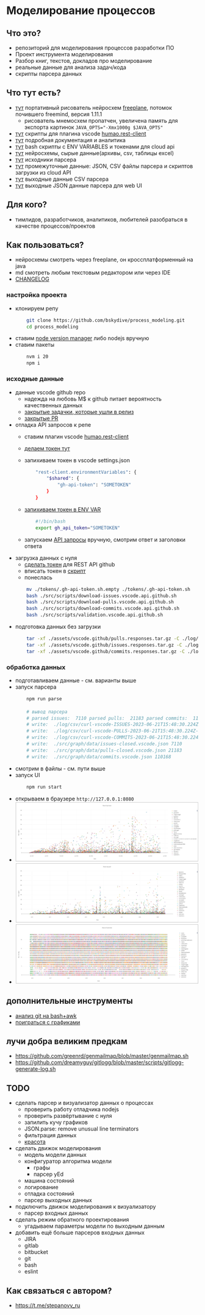 # Моделирование процессов

## Что это?

 * репозиторий для моделирования процессов разработки ПО
 * Проект инструмента моделирования
 * Разбор книг, текстов, докладов про моделирование
 * реальные данные для анализа задач/кода
 * скрипты парсера данных

## Что тут есть?

 * [тут](./utils/freeplane/freeplane.sh) портативный рисователь нейросхем [freeplane](https://www.freeplane.org/), потомок почившего freemind, версия 1.11.1
 	* рисователь мнемосхем пропатчен, увеличена память для экспорта картинок `JAVA_OPTS="-Xmx1000g $JAVA_OPTS"`
 * [тут](./assets/github.api.http) скрипты для плагина vscode [humao.rest-client](https://marketplace.visualstudio.com/items?itemName=humao.rest-client)
 * [тут](./doc/README.md) подробная документация и аналитика
 * [тут](./tokens/) bash скрипты с ENV VARIABLES и токенами для cloud api
 * [тут](./doc/assets/) нейросхемы, сырые данные(архивы, csv, таблицы excel)
 * [тут](./src/json-parse.github.ts) исходники парсера
 * [тут](./log) промежуточные данные: JSON, CSV файлы парсера и скриптов загрузки из cloud API
 * [тут](./log/csv) выходные данные CSV парсера
 * [тут](./src/graph/data/) выходные JSON данные парсера для web UI

## Для кого?

 * тимлидов, разработчиков, аналитиков, любителей разобраться в качестве процессов/проектов

## Как пользоваться?

 * нейросхемы смотреть через freeplane, он кроссплатформенный на java
 * md смотреть любым текстовым редактором или через IDE
 * [CHANGELOG](https://t.me/stepanovv_ru_kb)

### настройка проекта

* клонируем репу
	```bash
		git clone https://github.com/bskydive/process_modeling.git
		cd process_modeling
	```
* ставим [node version manager](https://github.com/nvm-sh/nvm) либо nodejs вручную
* ставим пакеты  
	```bash
		nvm i 20
		npm i
	```
### исходные данные

 * данные vscode github repo
	* надежда на любовь M$ к github питает вероятность качественных данных
    * [закрытые задачки, которые ушли в релиз](https://github.com/microsoft/vscode/issues?q=is:issue+is:closed+reason:completed+label:insiders-released)
    * [закрытые PR](https://github.com/microsoft/vscode/pulls?q=is:pr+is:merged&page=1)
 * отладка API запросов к репе
    * ставим плагин vscode [humao.rest-client](https://marketplace.visualstudio.com/items?itemName=humao.rest-client)
	* [делаем токен тут](https://github.com/settings/tokens?type=beta)
    * запихиваем токен в vscode settings.json
        ```bash
            "rest-client.environmentVariables": {
                "$shared": {
                    "gh-api-token": "SOMETOKEN"
                }
            }
        ```
    * [запихиваем токен в ENV VAR](./tokens/.gh-api-token.sh)

        ```bash
            #!/bin/bash
            export gh_api_token="SOMETOKEN"
        ```
	* запускаем [API запросы](./assets/github.api.http) вручную, смотрим ответ и заголовки ответа
 * загрузка данных с нуля
	* [сделать токен](https://docs.github.com/ru/rest/guides/getting-started-with-the-rest-api) для REST API github
	* вписать токен в [скрипт](./tokens/.gh-api-token.sh.empty)
	* понеслась
	```bash
		mv ./tokens/.gh-api-token.sh.empty ./tokens/.gh-api-token.sh	#переименовать скрипт
		bash ./src/scripts/download-issues.vscode.api.github.sh			# загрузить данные ISSUES
		bash ./src/scripts/download-pulls.vscode.api.github.sh			# загрузить данные PULLS
		bash ./src/scripts/download-commits.vscode.api.github.sh		# загрузить данные COMMITS
		bash ./src/scripts/validation.vscode.api.github.sh				# проверить количество данных
	```
 * подготовка данных без загрузки
	```bash
		tar -xf ./assets/vscode.github/pulls.responses.tar.gz -C ./log/
		tar -xf ./assets/vscode.github/issues.responses.tar.gz -C ./log/
		tar -xf ./assets/vscode.github/commits.responses.tar.gz -C ./log/
	```

### обработка данных

 * подготавливаем данные - см. варианты выше
 * запуск парсера 
	```bash
		npm run parse

		# вывод парсера
		# parsed issues:  7110 parsed pulls:  21183 parsed commits:  110168
		# write:  ./log/csv/curl-vscode-ISSUES-2023-06-21T15:48:30.224Z-PARSED.csv 955429
		# write:  ./log/csv/curl-vscode-PULLS-2023-06-21T15:48:30.224Z-PARSED.csv 3654447
		# write:  ./log/csv/curl-vscode-COMMITS-2023-06-21T15:48:30.224Z-PARSED.csv 23634225
		# write:  ./src/graph/data/issues-closed.vscode.json 7110
		# write:  ./src/graph/data/pulls-closed.vscode.json 21183
		# write:  ./src/graph/data/commits.vscode.json 110168
	```
 * смотрим в файлы - см. пути выше
 * запуск UI
	```bash
		npm run start
	```
 * открываем в браузере `http://127.0.0.1:8080`
 * ![](./doc/картинки/issues-hours.jpg)
 * ![](./doc/картинки/pulls-hours.jpg)
 * ![](./doc/картинки/commits-hour.jpg)

## дополнительные инструменты

 * [анализ git на bash+awk](https://github.com/arzzen/git-quick-stats/tree/master)
 * [поиграться с графиками](https://chart-studio.plotly.com/create/)

## лучи добра великим предкам

 * https://github.com/greenrd/genmailmap/blob/master/genmailmap.sh
 * https://github.com/dreamyguy/gitlogg/blob/master/scripts/gitlogg-generate-log.sh

## TODO

 * сделать парсер и визуализатор данных о процессах
	* проверить работу отладчика nodejs
	* проверить развёртывание с нуля
	* запилить кучу графиков
	* JSON.parse: remove unusual line terminators
	* фильтрация данных
	* [красота](https://www.npmjs.com/package/angular-plotly.js)
 * сделать движок моделирования
	* модель модели данных
	* конфигуратор алгоритма модели
		* графы
		* парсер yEd
	* машина состояний
	* логирование
	* отладка состояний
	* парсер выходных данных
 * подключить движок моделирования к визуализатору
	* парсер входных данных
 * сделать режим обратного проектирования
	* угадываем параметры модели по выходным данным
 * добавить ещё больше парсеров входных данных
	* JIRA
	* gitlab
	* bitbucket
	* git
	* bash
	* eslint

## Как связаться с автором?

 * https://t.me/stepanovv_ru
